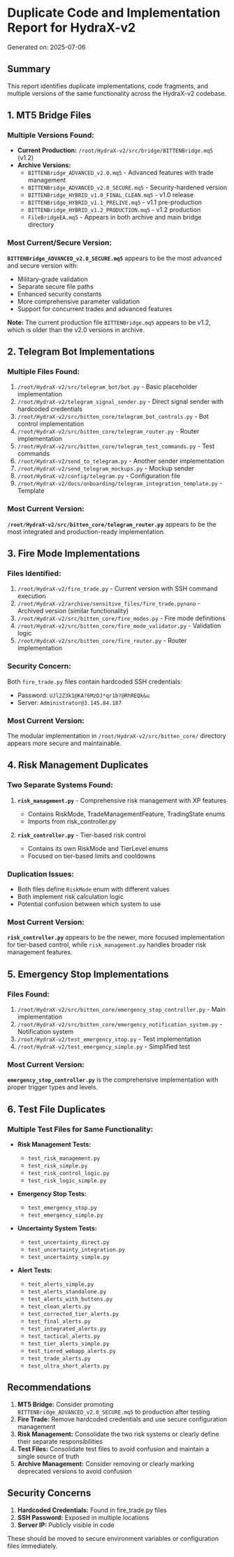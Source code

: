 # Duplicate Code and Implementation Report for HydraX-v2

Generated on: 2025-07-06

## Summary

This report identifies duplicate implementations, code fragments, and multiple versions of the same functionality across the HydraX-v2 codebase.

## 1. MT5 Bridge Files

### Multiple Versions Found:
- **Current Production:** `/root/HydraX-v2/src/bridge/BITTENBridge.mq5` (v1.2)
- **Archive Versions:**
  - `BITTENBridge_ADVANCED_v2.0.mq5` - Advanced features with trade management
  - `BITTENBridge_ADVANCED_v2.0_SECURE.mq5` - Security-hardened version
  - `BITTENBridge_HYBRID_v1.0_FINAL_CLEAN.mq5` - v1.0 release
  - `BITTENBridge_HYBRID_v1.1_PRELIVE.mq5` - v1.1 pre-production
  - `BITTENBridge_HYBRID_v1.2_PRODUCTION.mq5` - v1.2 production
  - `FileBridgeEA.mq5` - Appears in both archive and main bridge directory

### Most Current/Secure Version:
**`BITTENBridge_ADVANCED_v2.0_SECURE.mq5`** appears to be the most advanced and secure version with:
- Military-grade validation
- Separate secure file paths
- Enhanced security constants
- More comprehensive parameter validation
- Support for concurrent trades and advanced features

**Note:** The current production file `BITTENBridge.mq5` appears to be v1.2, which is older than the v2.0 versions in archive.

## 2. Telegram Bot Implementations

### Multiple Files Found:
1. `/root/HydraX-v2/src/telegram_bot/bot.py` - Basic placeholder implementation
2. `/root/HydraX-v2/telegram_signal_sender.py` - Direct signal sender with hardcoded credentials
3. `/root/HydraX-v2/src/bitten_core/telegram_bot_controls.py` - Bot control implementation
4. `/root/HydraX-v2/src/bitten_core/telegram_router.py` - Router implementation
5. `/root/HydraX-v2/src/bitten_core/telegram_test_commands.py` - Test commands
6. `/root/HydraX-v2/send_to_telegram.py` - Another sender implementation
7. `/root/HydraX-v2/send_telegram_mockups.py` - Mockup sender
8. `/root/HydraX-v2/config/telegram.py` - Configuration file
9. `/root/HydraX-v2/docs/onboarding/telegram_integration_template.py` - Template

### Most Current Version:
**`/root/HydraX-v2/src/bitten_core/telegram_router.py`** appears to be the most integrated and production-ready implementation.

## 3. Fire Mode Implementations

### Files Identified:
1. `/root/HydraX-v2/fire_trade.py` - Current version with SSH command execution
2. `/root/HydraX-v2/archive/sensitive_files/fire_trade.pynano` - Archived version (similar functionality)
3. `/root/HydraX-v2/src/bitten_core/fire_modes.py` - Fire mode definitions
4. `/root/HydraX-v2/src/bitten_core/fire_mode_validator.py` - Validation logic
5. `/root/HydraX-v2/src/bitten_core/fire_router.py` - Router implementation

### Security Concern:
Both `fire_trade.py` files contain hardcoded SSH credentials:
- Password: `UJl2Z3k1@KA?6MzDJ*qr1b?@RhREQk&u`
- Server: `Administrator@3.145.84.187`

### Most Current Version:
The modular implementation in `/root/HydraX-v2/src/bitten_core/` directory appears more secure and maintainable.

## 4. Risk Management Duplicates

### Two Separate Systems Found:
1. **`risk_management.py`** - Comprehensive risk management with XP features
   - Contains RiskMode, TradeManagementFeature, TradingState enums
   - Imports from risk_controller.py
   
2. **`risk_controller.py`** - Tier-based risk control
   - Contains its own RiskMode and TierLevel enums
   - Focused on tier-based limits and cooldowns

### Duplication Issues:
- Both files define `RiskMode` enum with different values
- Both implement risk calculation logic
- Potential confusion between which system to use

### Most Current Version:
**`risk_controller.py`** appears to be the newer, more focused implementation for tier-based control, while `risk_management.py` handles broader risk management features.

## 5. Emergency Stop Implementations

### Files Found:
1. `/root/HydraX-v2/src/bitten_core/emergency_stop_controller.py` - Main implementation
2. `/root/HydraX-v2/src/bitten_core/emergency_notification_system.py` - Notification system
3. `/root/HydraX-v2/test_emergency_stop.py` - Test implementation
4. `/root/HydraX-v2/test_emergency_simple.py` - Simplified test

### Most Current Version:
**`emergency_stop_controller.py`** is the comprehensive implementation with proper trigger types and levels.

## 6. Test File Duplicates

### Multiple Test Files for Same Functionality:
- **Risk Management Tests:**
  - `test_risk_management.py`
  - `test_risk_simple.py`
  - `test_risk_control_logic.py`
  - `test_risk_logic_simple.py`

- **Emergency Stop Tests:**
  - `test_emergency_stop.py`
  - `test_emergency_simple.py`

- **Uncertainty System Tests:**
  - `test_uncertainty_direct.py`
  - `test_uncertainty_integration.py`
  - `test_uncertainty_simple.py`

- **Alert Tests:**
  - `test_alerts_simple.py`
  - `test_alerts_standalone.py`
  - `test_alerts_with_buttons.py`
  - `test_clean_alerts.py`
  - `test_corrected_tier_alerts.py`
  - `test_final_alerts.py`
  - `test_integrated_alerts.py`
  - `test_tactical_alerts.py`
  - `test_tier_alerts_simple.py`
  - `test_tiered_webapp_alerts.py`
  - `test_trade_alerts.py`
  - `test_ultra_short_alerts.py`

## Recommendations

1. **MT5 Bridge:** Consider promoting `BITTENBridge_ADVANCED_v2.0_SECURE.mq5` to production after testing
2. **Fire Trade:** Remove hardcoded credentials and use secure configuration management
3. **Risk Management:** Consolidate the two risk systems or clearly define their separate responsibilities
4. **Test Files:** Consolidate test files to avoid confusion and maintain a single source of truth
5. **Archive Management:** Consider removing or clearly marking deprecated versions to avoid confusion

## Security Concerns

1. **Hardcoded Credentials:** Found in fire_trade.py files
2. **SSH Password:** Exposed in multiple locations
3. **Server IP:** Publicly visible in code

These should be moved to secure environment variables or configuration files immediately.